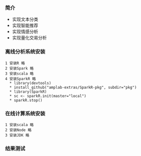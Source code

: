 ### 简介
* 实现文本分类
* 实现智能推荐
* 实现情感分析
* 实现量化交易分析

### 离线分析系统安装
```text
1 安装R 略
2 安装Spark 略
3 安装scala 略
4 安装SparkR 略
  * library(devtools)
  * install_github("amplab-extras/SparkR-pkg", subdir="pkg")
  * library(SparkR)
  * sc <- sparkR.init(master="local")
  * sparkR.stop()
```

### 在线计算系统安装
```text
1 安装scala 略
2 安装Node 略 
3 安装JDK 略
```

### 结果测试
```text

```
